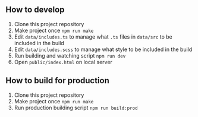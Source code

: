 ## How to develop
1. Clone this project repository
2. Make project once
   `npm run make`
3. Edit `data/includes.ts` to manage what `.ts` files in `data/src` to be included in the build
4. Edit `data/includes.scss` to manage what style to be included in the build
5. Run building and watching script
   `npm run dev`
6. Open `public/index.html` on local server

## How to build for production
1. Clone this project repository
2. Make project once
   `npm run make`
3. Run production building script
   `npm run build:prod`